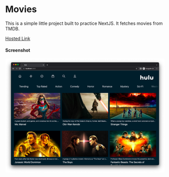 <h1>Movies</h1>
This is a simple little project built to practice NextJS. It fetches movies from TMDB.

<a href="https://movies-614.vercel.app">Hosted Link</a>

<h4>Screenshot</h4>
<img src="screenshot.png" alt="screenshot">